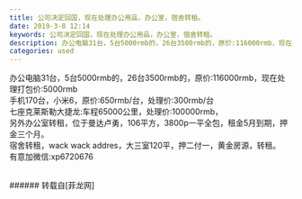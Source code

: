 ```yaml
---
title: 公司决定回国，现在处理办公用品，办公室，宿舍转租。
date: 2019-3-8 12:14
keywords: 公司决定回国，现在处理办公用品，办公室，宿舍转租。
description: 办公电脑31台，5台5000rmb的，26台3500rmb的，原价:116000rmb，现在处理打包价:5000rmb手机170台，小米6，原价:650rmb/台，处理价:300rmb/台七座克莱斯勒大捷龙:车程65000公里，处理价:100000rmb，另外办公室转租，位于曼达卢勇，106平方，3800p一平全包，租金5月到期，押金三个月。宿舍转租，wack wack addres，大三室120平，押二付一，黄金房源，转租。有意加微信:xp6720676
categories: used
---
```

<td class="t_f" id="postmessage_3179914">

办公电脑31台，5台5000rmb的，26台3500rmb的，原价:116000rmb，现在处理打包价:5000rmb<br/>
手机170台，小米6，原价:650rmb/台，处理价:300rmb/台<br/>
七座克莱斯勒大捷龙:车程65000公里，处理价:100000rmb，<br/>
另外办公室转租，位于曼达卢勇，106平方，3800p一平全包，租金5月到期，押金三个月。<br/>
宿舍转租，wack wack addres，大三室120平，押二付一，黄金房源，转租。<br/>
有意加微信:xp6720676<br/>
<br/>
</td>
###### 转载自[菲龙网]